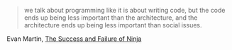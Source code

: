 > we talk about programming like it is about writing code, but the code ends up being less important than the architecture, and the architecture ends up being less important than social issues.

Evan Martin, [The Success and Failure of Ninja](http://neugierig.org/software/blog/2020/05/ninja.html)
